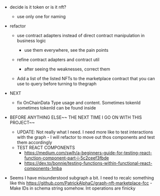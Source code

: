 -   decide is it token or is it nft?
    -   use only one for naming
-   refactor

    -   use contract adapters instead of direct contract manipulation in business logic
        -   use them everywhere, see the pain points
    -   refine contract adapters and contract util

        -   after seeing the weaknesses, correct them

    -   Add a list of the listed NFTs to the marketplace contract that you can use to query before turning to thegraph

-   NEXT

    -   fix OnChainData Type usage and content. Sometimes tokenId sometimes tokenId can be found inside

-   BEFORE ANYTHING ELSE~~ THE NEXT TIME I GO ON WITH THIS PROJECT~~

    -   UPDATE: Not really what I need. I need more like to test interactions with the graph - I will refactor to move out thos components and test them accordingly
    -   TEST REACT COMPONENTS
        -   https://medium.com/swlh/a-beginners-guide-for-testing-react-function-component-part-i-5c2ceef3fbde
        -   https://dev.to/bonnie/testing-functions-within-functional-react-components-1mba

-   Seems I have misunderstood subgraph a bit. I need to recalc something like this
    https://github.com/PatrickAlphaC/graph-nft-marketplace-fcc - Make IDs in schema string somehow. Int operations are finicky
